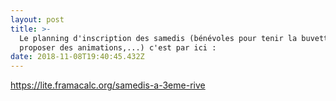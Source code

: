 ```yaml
---
layout: post
title: >-
  Le planning d'inscription des samedis (bénévoles pour tenir la buvette,
  proposer des animations,...) c'est par ici :
date: 2018-11-08T19:40:45.432Z
---
```

<https://lite.framacalc.org/samedis-a-3eme-rive>
